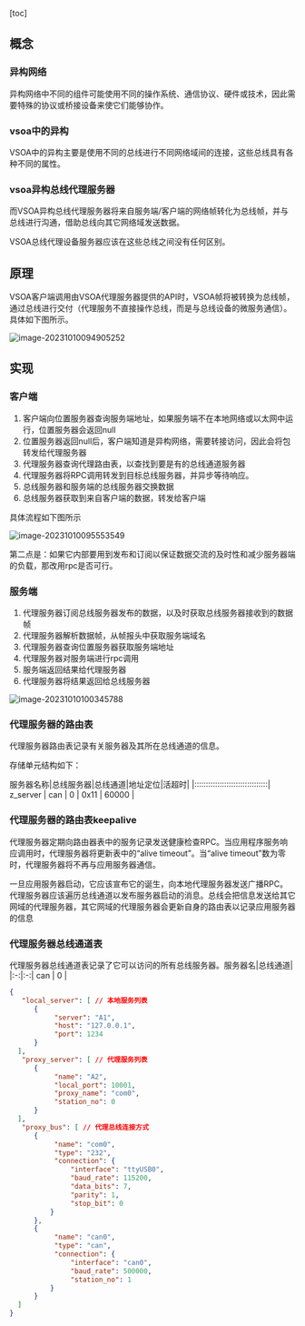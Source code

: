 [toc]

## 概念

### 异构网络

异构网络中不同的组件可能使用不同的操作系统、通信协议、硬件或技术，因此需要特殊的协议或桥接设备来使它们能够协作。

### vsoa中的异构

VSOA中的异构主要是使用不同的总线进行不同网络域间的连接，这些总线具有各种不同的属性。

### vsoa异构总线代理服务器

而VSOA异构总线代理服务器将来自服务端/客户端的网络帧转化为总线帧，并与总线进行沟通，借助总线向其它网络域发送数据。

VSOA总线代理设备服务器应该在这些总线之间没有任何区别。



## 原理

VSOA客户端调用由VSOA代理服务器提供的API时，VSOA帧将被转换为总线帧，通过总线进行交付（代理服务不直接操作总线，而是与总线设备的微服务通信）。具体如下图所示。

![image-20231010094905252](C:\Users\jjjjjjava\Nutstore\1\我的坚果云\typora\typora-pic\image-20231010094905252.png)



## 实现

### 客户端

1. 客户端向位置服务器查询服务端地址，如果服务端不在本地网络或以太网中运行，位置服务器会返回null
2. 位置服务器返回null后，客户端知道是异构网络，需要转接访问，因此会将包转发给代理服务器
3. 代理服务器查询代理路由表，以查找到要是有的总线通道服务器
4. 代理服务器将RPC调用转发到目标总线服务器，并异步等待响应。
5. 总线服务器和服务端的总线服务器交换数据
6. 总线服务器获取到来自客户端的数据，转发给客户端

具体流程如下图所示

![image-20231010095553549](C:\Users\jjjjjjava\Nutstore\1\我的坚果云\typora\typora-pic\image-20231010095553549.png)

第二点是：如果它内部要用到发布和订阅以保证数据交流的及时性和减少服务器端的负载，那改用rpc是否可行。	

### 服务端

1. 代理服务器订阅总线服务器发布的数据，以及时获取总线服务器接收到的数据帧
2. 代理服务器解析数据帧，从帧报头中获取服务端域名
3. 代理服务器查询位置服务器获取服务端地址
4. 代理服务器对服务端进行rpc调用
5. 服务端返回结果给代理服务器
6. 代理服务器将结果返回给总线服务器

![image-20231010100345788](C:\Users\jjjjjjava\Nutstore\1\我的坚果云\typora\typora-pic\image-20231010100345788.png)



### 代理服务器的路由表

代理服务器路由表记录有关服务器及其所在总线通道的信息。

存储单元结构如下：

服务器名称|总线服务器|总线通道|地址定位|活超时| |::::::::::::::::::::::::::::::::| z_server | can | 0 | 0x11 | 60000 |



### 代理服务器的路由表keepalive

代理服务器定期向路由器表中的服务记录发送健康检查RPC。当应用程序服务响应调用时，代理服务器将更新表中的“alive timeout”。当“alive timeout”数为零时，代理服务器将不再与应用服务器通信。

一旦应用服务器启动，它应该宣布它的诞生，向本地代理服务器发送广播RPC。代理服务器应该遍历总线通道以发布服务器启动的消息。总线会把信息发送给其它网域的代理服务器，其它网域的代理服务器会更新自身的路由表以记录应用服务器的信息



### 代理服务器总线通道表

代理服务器总线通道表记录了它可以访问的所有总线服务器。服务器名|总线通道| |:-:|:-:| can | 0 |







```JSON
{
   "local_server": [ // 本地服务列表
      {
           "server": "A1",
           "host": "127.0.0.1",
           "port": 1234
      }
  ],
   "proxy_server": [ // 代理服务列表
      {
           "name": "A2",
           "local_port": 10001,
           "proxy_name": "com0",
           "station_no": 0
      }
  ],
   "proxy_bus": [ // 代理总线连接方式
      {
           "name": "com0",
           "type": "232",
           "connection": {
               "interface": "ttyUSB0",
               "baud_rate": 115200,
               "data_bits": 7,
               "parity": 1,
               "stop_bit": 0
          }
      },
      {
           "name": "can0",
           "type": "can",
           "connection": {
               "interface": "can0",
               "baud_rate": 500000,
               "station_no": 1
          }
      }
  ]
}
```





